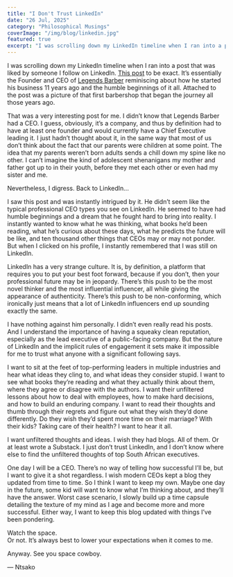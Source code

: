 ```yaml
---
title: "I Don't Trust LinkedIn"
date: "26 Jul, 2025"
category: "Philosophical Musings"
coverImage: "/img/blog/linkedin.jpg"
featured: true
excerpt: "I was scrolling down my LinkedIn timeline when I ran into a post that was liked by someone I follow on LinkedIn. It’s essentially the Founder and CEO of Legends Barber reminiscing about how he started his business 11 years ago..."
---
```


I was scrolling down my LinkedIn timeline when I ran into a post that was liked by someone I follow on LinkedIn. [This post](https://www.linkedin.com/posts/sheldon-tatchell-b1394091_happybirthdaylegends-godisfaithful-activity-7354539534555983872-_wVA?utm_source=share&utm_medium=member_desktop&rcm=ACoAAChC0y0BSH72FemWcKe1Zcz1tpuy6sJXGtk) to be exact. It’s essentially the Founder and CEO of [Legends Barber](https://legends-barber.com/) reminiscing about how he started his business 11 years ago and the humble beginnings of it all. Attached to the post was a picture of that first barbershop that began the journey all those years ago.

That was a very interesting post for me. I didn’t know that Legends Barber had a CEO. I guess, obviously, it’s a company, and thus by definition had to have at least one founder and would currently have a Chief Executive leading it. I just hadn’t thought about it, in the same way that most of us don’t think about the fact that our parents were children at some point. The idea that my parents weren’t born adults sends a chill down my spine like no other. I can’t imagine the kind of adolescent shenanigans my mother and father got up to in their youth, before they met each other or even had my sister and me.

Nevertheless, I digress. Back to LinkedIn...

I saw this post and was instantly intrigued by it. He didn’t seem like the typical professional CEO types you see on LinkedIn. He seemed to have had humble beginnings and a dream that he fought hard to bring into reality. I instantly wanted to know what he was thinking, what books he’d been reading, what he’s curious about these days, what he predicts the future will be like, and ten thousand other things that CEOs may or may not ponder. But when I clicked on his profile, I instantly remembered that I was still on LinkedIn.

LinkedIn has a very strange culture. It is, by definition, a platform that requires you to put your best foot forward, because if you don’t, then your professional future may be in jeopardy. There’s this push to be the most novel thinker and the most influential influencer, all while giving the appearance of authenticity. There’s this push to be non-conforming, which ironically just means that a lot of LinkedIn influencers end up sounding exactly the same.

I have nothing against him personally. I didn’t even really read his posts. And I understand the importance of having a squeaky clean reputation, especially as the lead executive of a public-facing company. But the nature of LinkedIn and the implicit rules of engagement it sets make it impossible for me to trust what anyone with a significant following says.

I want to sit at the feet of top-performing leaders in multiple industries and hear what ideas they cling to, and what ideas they consider stupid. I want to see what books they’re reading and what they actually think about them, where they agree or disagree with the authors. I want their unfiltered lessons about how to deal with employees, how to make hard decisions, and how to build an enduring company. I want to read their thoughts and thumb through their regrets and figure out what they wish they’d done differently. Do they wish they’d spent more time on their marriage? With their kids? Taking care of their health? I want to hear it all.

I want unfiltered thoughts and ideas. I wish they had blogs. All of them. Or at least wrote a Substack. I just don’t trust LinkedIn, and I don’t know where else to find the unfiltered thoughts of top South African executives.

One day I will be a CEO. There’s no way of telling how successful I’ll be, but I want to give it a shot regardless. I wish modern CEOs kept a blog they updated from time to time. So I think I want to keep my own. Maybe one day in the future, some kid will want to know what I’m thinking about, and they’ll have the answer. Worst case scenario, I slowly build up a time capsule detailing the texture of my mind as I age and become more and more successful. Either way, I want to keep this blog updated with things I’ve been pondering.

Watch the space.  
Or not. It’s always best to lower your expectations when it comes to me.

Anyway. See you space cowboy.

— Ntsako
